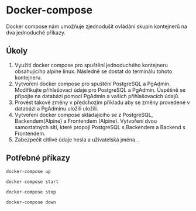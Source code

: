 # Docker-compose

Docker compose nám umožňuje zjednodušit ovládání skupin kontejnerů na dva jednoduché příkazy.

## Úkoly

1. Využití docker compose pro spuštění jednoduchého kontejneru obsahujícího alpine linux. Následně se dostat do terminálu tohoto kontejneru.
2. Vytvoření docker compose pro spuštění PostgreSQL a PgAdmin. Modifikujte přihlašovací údaje pro PostgreSQL a PgAdmin. Úspěšně se připojte na databázi pomocí PgAdmin a vašich přihlašovacích údajů.
3. Provést takové změny v předchozím příkladu aby se změny provedené v databázi a PgAdminu uložili uložili.
4. Vytvoření docker compose skládajícího se z PostgreSQL, Backendem(Alpine) a Frontendem (Alpine). Vytvoření dvou samostatných sítí, které propojí PostgreSQL s Backendem a Backend s Frontendem.
5. Zabezpečit citlivé údaje hesla a uživatelská jména...

## Potřebné příkazy

```shell
docker-compose up
```

```shell
docker-compose start
```

```shell
docker-compose stop
```

```shell
docker-compose down
```
